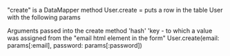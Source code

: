 "create" is a DataMapper method
User.create = puts a row in the table User with the following params

Arguments passed into the create method
                    'hash' 'key - to which a value was assigned from the "email html element in the form"
User.create(email: params[:email],
              password: params[:password])
